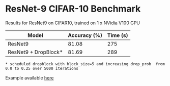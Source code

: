 # ResNet-9 CIFAR-10 Benchmark


Results for ResNet9 on CIFAR10, trained on 1 x NVidia V100 GPU

| Model               | Accuracy (%) | Time (s) |
|---------------------|--------------|----------|
| ResNet9             | 81.08        | 275      |
| ResNet9 + DropBlock* | 81.69        | 289      |

`* scheduled dropblock with block_size=5 and increasing drop_prob 
from 0.0 to 0.25 over 5000 iterations`

Example available [here](examples/resnet-cifar10.py)
